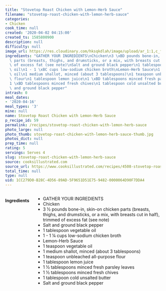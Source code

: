 ```yaml
---
title: "Stovetop Roast Chicken with Lemon-Herb Sauce"
filename: "stovetop-roast-chicken-with-lemon-herb-sauce"
categories:
- Chicken
cook_time: null
created: '2020-04-02 04:15:00'
created_ts: 1585800900
description: null
difficulty: null
image_url: https://res.cloudinary.com/hksqkdlah/image/upload/ar_1:1,c_fill,dpr_2.0,f_auto,fl_lossy.progressive.strip_profile,g_faces:auto,q_auto:low,w_344/1651_1000547-cvr-eas-sear-chk-lmn-0011-article
ingredients: "GATHER YOUR INGREDIENTS\nChicken\n3 \xBD pounds bone-in, skin-on chicken\
  \ parts (breasts, thighs, and drumsticks, or a mix, with breasts cut in half), trimmed\
  \ of excess fat (see note)\nSalt and ground black pepper\n1 tablespoon vegetable\
  \ oil\n1 - 1 \xBC cups low-sodium chicken broth\nLemon-Herb Sauce\n1 teaspoon vegetable\
  \ oil\n1 medium shallot, minced (about 3 tablespoons)\n1 teaspoon unbleached all-purpose\
  \ flour\n1 tablespoon lemon juice\n1 \xBD tablespoons minced fresh parsley leaves\n\
  1 \xBD tablespoons minced fresh chives\n1 tablespoon cold unsalted butter\nSalt\
  \ and ground black pepper"
intrash: 0
meal_dates:
- '2020-04-16'
meal_types: '3'
mine: null
name: Stovetop Roast Chicken with Lemon-Herb Sauce
p_recipe_id: 59
permalink: /recipes/stovetop-roast-chicken-with-lemon-herb-sauce
photo_large: null
photo_thumb: stovetop-roast-chicken-with-lemon-herb-sauce-thumb.jpg
photos_dict: null
prep_time: null
rating: 5
servings: Serves 4
slug: stovetop-roast-chicken-with-lemon-herb-sauce
source: cooksillustrated.com
source_url: https://www.cooksillustrated.com/recipes/4508-stovetop-roast-chicken-with-lemon-herb-sauce?incode=MCSCM00L0&ref=new_search_experience_14
total_time: null
type: null
uid: 1CC279D0-B28C-4D56-89AD-5F9651D51E75-9482-0000064D90F7DDA4
---
```

<div class="large-8 medium-7 columns" id="writeup">	</div><!-- #writeup -->
</div><!-- #row-one -->
<div class="row" id="row-two">	<div class="medium-4 small-5 columns" id="ingredients"><h4>Ingredients</h4><div class="box box-ingredients content"><ul>
<li>GATHER YOUR INGREDIENTS</li>
<li>Chicken</li>
<li>3 ½ pounds bone-in, skin-on chicken parts (breasts, thighs, and drumsticks, or a mix, with breasts cut in half), trimmed of excess fat (see note)</li>
<li>Salt and ground black pepper</li>
<li>1 tablespoon vegetable oil</li>
<li>1 - 1 ¼ cups low-sodium chicken broth</li>
<li>Lemon-Herb Sauce</li>
<li>1 teaspoon vegetable oil</li>
<li>1 medium shallot, minced (about 3 tablespoons)</li>
<li>1 teaspoon unbleached all-purpose flour</li>
<li>1 tablespoon lemon juice</li>
<li>1 ½ tablespoons minced fresh parsley leaves</li>
<li>1 ½ tablespoons minced fresh chives</li>
<li>1 tablespoon cold unsalted butter</li>
<li>Salt and ground black pepper</li>
</ul>
</div>	</div>	<div class="medium-6 small-7 columns" id="directions">	</div>